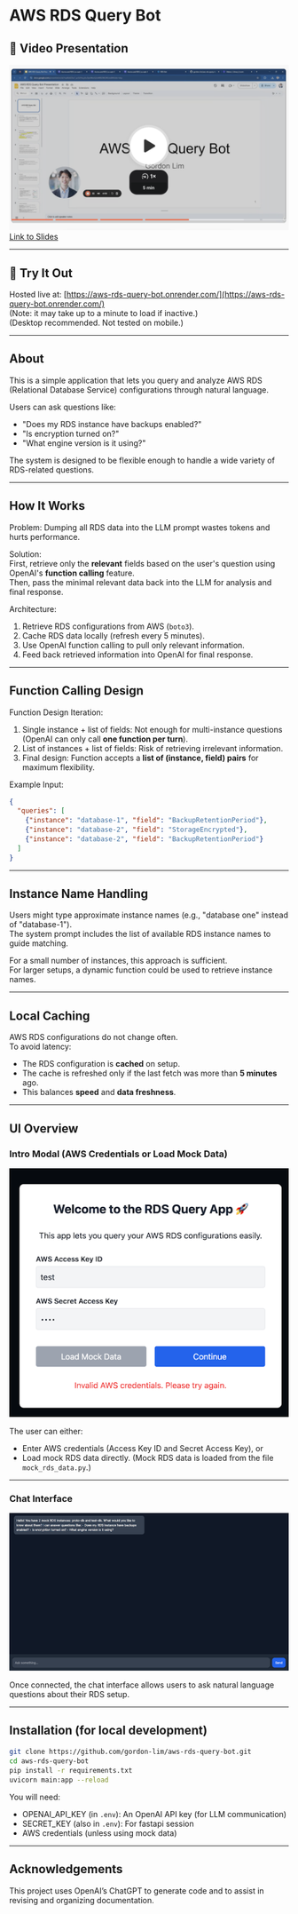 
# AWS RDS Query Bot

## 🎥 Video Presentation

[![Watch the video](static/loom-video.png)](https://www.loom.com/share/867298eb5e034d5987778098cb33b511?sid=cb3adbf5-1ed7-46c7-9f6f-178979e25497)  
[Link to Slides](https://docs.google.com/presentation/d/1epIKx6Zbo7_ysSLHvq_kLv3pv94uiQ2el4lIB2WIZ4E/edit?usp=sharing)  

---

## 🚀 Try It Out

Hosted live at: [https://aws-rds-query-bot.onrender.com/](https://aws-rds-query-bot.onrender.com/)  
(Note: it may take up to a minute to load if inactive.)  
(Desktop recommended. Not tested on mobile.)

---

## About

This is a simple application that lets you query and analyze AWS RDS (Relational Database Service) configurations through natural language.  

Users can ask questions like:
- "Does my RDS instance have backups enabled?"
- "Is encryption turned on?"
- "What engine version is it using?"

The system is designed to be flexible enough to handle a wide variety of RDS-related questions.

---

## How It Works

Problem: Dumping all RDS data into the LLM prompt wastes tokens and hurts performance.

Solution:  
First, retrieve only the **relevant** fields based on the user's question using OpenAI's **function calling** feature.  
Then, pass the minimal relevant data back into the LLM for analysis and final response.

Architecture:
1. Retrieve RDS configurations from AWS (`boto3`).
2. Cache RDS data locally (refresh every 5 minutes).
3. Use OpenAI function calling to pull only relevant information.
4. Feed back retrieved information into OpenAI for final response.

---

## Function Calling Design

Function Design Iteration:
1. Single instance + list of fields: Not enough for multi-instance questions (OpenAI can only call **one function per turn**).
2. List of instances + list of fields: Risk of retrieving irrelevant information.
3. Final design: Function accepts a **list of (instance, field) pairs** for maximum flexibility.

Example Input:
```json
{
  "queries": [
    {"instance": "database-1", "field": "BackupRetentionPeriod"},
    {"instance": "database-2", "field": "StorageEncrypted"},
    {"instance": "database-2", "field": "BackupRetentionPeriod"}
  ]
}
```

---

## Instance Name Handling

Users might type approximate instance names (e.g., "database one" instead of "database-1").  
The system prompt includes the list of available RDS instance names to guide matching.

For a small number of instances, this approach is sufficient.  
For larger setups, a dynamic function could be used to retrieve instance names.

---

## Local Caching

AWS RDS configurations do not change often.  
To avoid latency:
- The RDS configuration is **cached** on setup.
- The cache is refreshed only if the last fetch was more than **5 minutes** ago.
- This balances **speed** and **data freshness**.

---

## UI Overview

### Intro Modal (AWS Credentials or Load Mock Data)

![Intro Modal](static/ui-modal.png)  

The user can either:
- Enter AWS credentials (Access Key ID and Secret Access Key), or
- Load mock RDS data directly. (Mock RDS data is loaded from the file `mock_rds_data.py`.)

---

### Chat Interface

![Chat Interface](static/ui-chat.png)  

Once connected, the chat interface allows users to ask natural language questions about their RDS setup.

---

## Installation (for local development)

```bash
git clone https://github.com/gordon-lim/aws-rds-query-bot.git
cd aws-rds-query-bot
pip install -r requirements.txt
uvicorn main:app --reload
```

You will need:
- OPENAI_API_KEY (in `.env`): An OpenAI API key (for LLM communication)
- SECRET_KEY (also in `.env`): For fastapi session
- AWS credentials (unless using mock data)

---

## Acknowledgements

This project uses OpenAI’s ChatGPT to generate code and to assist in revising and organizing documentation.  
